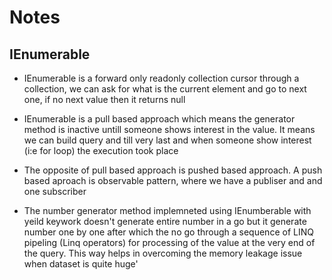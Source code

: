 # Notes

## IEnumerable
* IEnumerable is a forward only readonly collection cursor through a collection, we can ask for what is the current element and go to next one, if no next value then it returns null

* IEnumerable is a pull based approach which means the generator method is inactive untill someone shows interest in the value. It means we can build query and till very last and
when someone show interest (i:e for loop) the execution took place

* The opposite of pull based approach is pushed based approach. A push based aproach is observable pattern, where we have a publiser and and one subscriber

* The number generator method implemneted using IEnumberable with yeild keywork doesn't generate entire number in a go but it generate number one by one after which the no go through a sequence of
LINQ pipeling (Linq operators) for processing of the value at the very end of the query. This way helps in overcoming the memory leakage issue when dataset is quite huge'